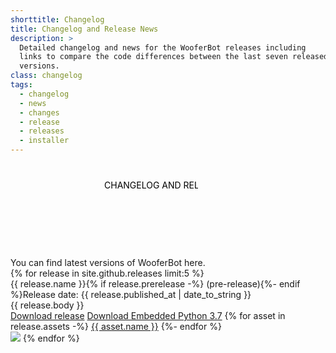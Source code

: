 ```yaml
---
shorttitle: Changelog
title: Changelog and Release News
description: >
  Detailed changelog and news for the WooferBot releases including
  links to compare the code differences between the last seven released
  versions.
class: changelog
tags:
  - changelog
  - news
  - changes
  - release
  - releases
  - installer
---
```

<div class="heading">
	<span><svg><text x="50%" y="40px">CHANGELOG AND RELEASE NEWS</text></svg></span><br>
	<span>You can find latest versions of WooferBot here.</span>
	<span></span>
</div>
{% for release in site.github.releases limit:5 %}
<div class="caption"><span>{{ release.name }}{% if release.prerelease -%} (pre-release){%- endif %}</span><span>Release date: <time datetime="{{ release.published_at | date_to_xmlschema }}">{{ release.published_at | date_to_string }}</time></span></div>
{{ release.body }}
<div class="dllist">
	<a href="{{ release.zipball_url }}"><span>Download release</span></a>
	<a href="{{ site.github.url }}/assets/files/python37.zip"><span>Download Embedded Python 3.7</span></a>
{% for asset in release.assets -%}
<a href="{{ asset.browser_download_url }}"><span>{{ asset.name }}</span></a>
{%- endfor %}
</div>
<img class="pawsep" src="{{ site.github.url }}/assets/images/paw-separator.png">
{% endfor %}